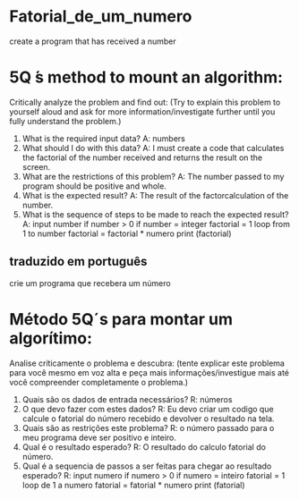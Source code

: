 <h1>Fatorial_de_um_numero</h1>
 
 
 create a program that has received a number
# 5Q ́s method to mount an algorithm:
Critically analyze the problem and find out:
(Try to explain this problem to yourself aloud and ask for more information/investigate further until you fully understand the problem.)

1. What is the required input data?
A: numbers
2. What should I do with this data?
A: I must create a code that calculates the factorial of the number received and returns the result on the screen.
3. What are the restrictions of this problem?
A: The number passed to my program should be positive and whole.
4. What is the expected result?
A: The result of the factorcalculation of the number.
5. What is the sequence of steps to be made to reach the expected result?
A: input number
if number > 0
if number = integer
factorial = 1
loop from 1 to number
  factorial = factorial * numero
print (factorial)

<h2>traduzido em português</h2>


crie um programa que recebera um número
# Método 5Q´s para montar um algorítimo:
Analise críticamente o problema e descubra:
(tente explicar este problema para você mesmo em voz alta e peça mais informações/investigue mais até você compreender completamente o problema.)

1. Quais são os dados de entrada necessários?
R: números
2. O que devo fazer com estes dados?
R: Eu devo criar um codigo que calcule o fatorial do número recebido e devolver o resultado na tela.
3. Quais são as restrições este problema?
R: o número passado para o meu programa deve ser positivo e inteiro.
4. Qual é o resultado esperado?
R: O resultado do calculo fatorial do número.
5. Qual é a sequencia de passos a ser feitas para chegar ao resultado esperado?
R: input numero
if numero > 0
if numero = inteiro
fatorial = 1
loop de 1 a numero
  fatorial = fatorial * numero
print (fatorial)
